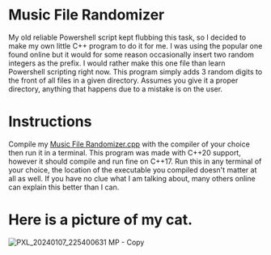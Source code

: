 # Music File Randomizer

My old reliable Powershell script kept flubbing this task, so I decided to make my own little C++ program to do it for me.
I was using the popular one found online but it would for some reason occasionally insert two random integers as the prefix.
I would rather make this one file than learn Powershell scripting right now.
This program simply adds 3 random digits to the front of all files in a given directory. 
Assumes you give it a proper directory, anything that happens due to a mistake is on the user. 

# Instructions
Compile my [Music File Randomizer.cpp](https://github.com/Trujillo707/Music-Directory-Shuffler/blob/d22097cac7d20ef3a99352103263779f61b20400/Music%20File%20Randomizer/Music%20File%20Randomizer.cpp) with the compiler of your choice then run it in a terminal.
This program was made with C++20 support, however it should compile and run fine on C++17. Run this in any terminal of your choice, the location of the executable you compiled doesn't matter at all as well. If you have no clue what I am talking about, many others online can explain this better than I can.

# Here is a picture of my cat.

![PXL_20240107_225400631 MP - Copy](https://github.com/Trujillo707/Music-Directory-Shuffler/assets/103404900/d571eb25-281d-4d13-9e42-a4531a9b8607)
